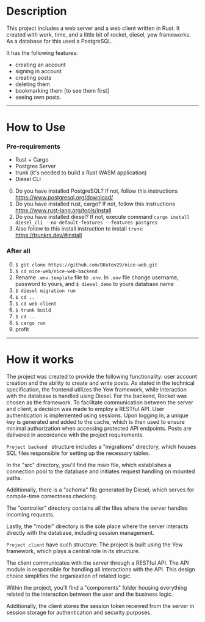 # Description 
This project includes a web server and a web client written in Rust. It created with work, time, and a little bit of rocket, diesel, yew frameworks. As a database for this used a PostgreSQL.

It has the following features:
* creating an account
* signing in account
* creating posts
* deleting them
* bookmarking them [to see them first]
* seeing own posts.

---

# How to Use

### Pre-requirements
* Rust + Cargo
* Postgres Server
* trunk (it's needed to build a Rust WASM application)
* Diesel CLI

0. Do you have installed PostgreSQL? If not, follow this instructions https://www.postgresql.org/download/
4. Do you have installed rust, cargo? If not, follow this instructions https://www.rust-lang.org/tools/install
5. Do you have installed diesel? If not, execute command ``cargo install diesel_cli --no-default-features --features postgres`` 
6. Also follow to this install instruction to install `trunk`: https://trunkrs.dev/#install


### After all
0. ``$ git clone https://github.com/DKotov29/nice-web.git``
1. ``$ cd nice-web/nice-web-backend``
2. Rename ``.env.template`` file to ``.env``. In ``.env`` file change username, password to yours, and ```$ diesel_demo``` to yours database name
3. ``$ diesel migration run``
4. ``$ cd ..``
5. ``$ cd web-client``
6. ``$ trunk build``
7. ``$ cd ..``
8. ``$ cargo run``
9. profit


---


# How it works 

The project was created to provide the following functionality: user account creation and the ability to create and write posts.
As stated in the technical specification, the frontend utilizes the Yew framework, while interaction with the database is handled using Diesel. For the backend, Rocket was chosen as the framework.
To facilitate communication between the server and client, a decision was made to employ a RESTful API. User authentication is implemented using sessions. Upon logging in, a unique key is generated and added to the cache, which is then used to ensure minimal authorization when accessing protected API endpoints. Posts are delivered in accordance with the project requirements.

``Project backend `` structure includes a "migrations" directory, which houses SQL files responsible for setting up the necessary tables.

In the "src" directory, you'll find the main file, which establishes a connection pool to the database and initiates request handling on mounted paths.

Additionally, there is a "schema" file generated by Diesel, which serves for compile-time correctness checking.

The "controller" directory contains all the files where the server handles incoming requests.

Lastly, the "model" directory is the sole place where the server interacts directly with the database, including session management.

``Project client`` have such structure:
The project is built using the Yew framework, which plays a central role in its structure.

The client communicates with the server through a RESTful API. The API module is responsible for handling all interactions with the API. This design choice simplifies the organization of related logic.

Within the project, you'll find a "components" folder housing everything related to the interaction between the user and the business logic.

Additionally, the client stores the session token received from the server in session storage for authentication and security purposes.
